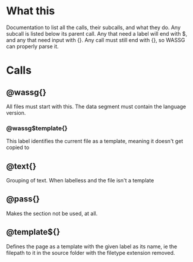 # What this
Documentation to list all the calls, their subcalls, and what they do. Any subcall is listed below its parent call. Any that need a label will end with $, and any that need input with {}. Any call must still end with {}, so WASSG can properly parse it.

# Calls
## @wassg{}
All files must start with this. The data segment must contain the language version.

### @wassg$template{}
This label identifies the current file as a template, meaning it doesn't get copied to

## @text{}
Grouping of text. When labelless and the file isn't a template

## @pass{}
Makes the section not be used, at all.

## @template${}
Defines the page as a template with the given label as its name, ie the filepath to it in the source folder with the filetype extension removed.

